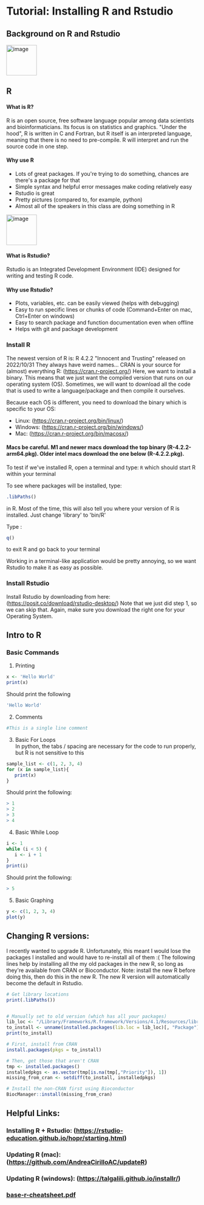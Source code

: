 # Tutorial: Installing R and Rstudio

## Background on R and Rstudio

<img height="80" alt="image" src="https://www.r-project.org/logo/Rlogo.png">

## R
#### What is R?
R is an open source, free software language popular among data scientists and bioinformaticians. Its focus is on statistics and graphics.
"Under the hood", R is written in C and Fortran, but R itself is an interpreted language, meaning that there is no need to pre-compile. R will interpret and run the source code in one step.

#### Why use R
- Lots of great packages. If you're trying to do something, chances are there's a package for that
- Simple syntax and helpful error messages make coding relatively easy
- Rstudio is great
- Pretty pictures (compared to, for example, python)
- Almost all of the speakers in this class are doing something in R

<img height="80" alt="image" src="https://www.rstudio.com/wp-content/uploads/2018/10/RStudio-Logo-Flat.png">

#### What is Rstudio?
Rstudio is an Integrated Development Environment (IDE) designed for writing and testing R code. 

#### Why use Rstudio?
- Plots, variables, etc. can be easily viewed (helps with debugging)
- Easy to run specific lines or chunks of code (Command+Enter on mac, Ctrl+Enter on windows)
- Easy to search package and function documentation even when offline
- Helps with git and package development

### Install R
The newest version of R is: R 4.2.2 "Innocent and Trusting" released on 2022/10/31
They always have weird names...
CRAN is your source for (almost) everything R: (https://cran.r-project.org/)
Here, we want to install a binary. This means that we just want the compiled version that runs on our operating system (OS). Sometimes, we will want to download all the code that is used to write a language/package and then compile it ourselves.

Because each OS is different, you need to download the binary which is specific to your OS:
- Linux: (https://cran.r-project.org/bin/linux/)
- Windows: (https://cran.r-project.org/bin/windows/)
- Mac: (https://cran.r-project.org/bin/macosx/)
#### Macs be careful. M1 and newer macs download the top binary (R-4.2.2-arm64.pkg). Older intel macs download the one below (R-4.2.2.pkg).

To test if we've installed R, open a terminal and type:
```R```
which should start R within your terminal

To see where packages will be installed, type:
```R
.libPaths()
``` 
in R. 
Most of the time, this will also tell you where your version of R is installed. Just change 'library' to 'bin/R'

Type :
```R
q()
``` 
to exit R and go back to your terminal

Working in a terminal-like application would be pretty annoying, so we want Rstudio to make it as easy as possible.

### Install Rstudio

Install Rstudio by downloading from here: (https://posit.co/download/rstudio-desktop/)
Note that we just did step 1, so we can skip that. Again, make sure you download the right one for your Operating System.

## Intro to R

### Basic Commands
1. Printing
```R
x <- 'Hello World'
print(x)
```
Should print the following
```R
'Hello World'
```

2. Comments
 ```R
#This is a single line comment
```
3. Basic For Loops  
In python, the tabs / spacing are necessary for the code to run properly, but R is not sensitive to this
 ```R
sample_list <- c(1, 2, 3, 4)
for (x in sample_list){
    print(x)
}
```
Should print the following:
 ```R
> 1
> 2
> 3
> 4
```

4. Basic While Loop
 ```R
i <- 1
while (i < 5) {
    i <- i + 1
}
print(i)
```
Should print the following:
 ```R
> 5
```
5. Basic Graphing
 ```R
y <- c(1, 2, 3, 4)
plot(y)
```

## Changing R versions:
I recently wanted to upgrade R. Unfortunately, this meant I would lose the packages I installed and would have to re-install all of them :(   The following lines help by installing all the my old packages in the new R, so long as they're available from CRAN or Bioconductor. Note: install the new R before doing this, then do this in the new R. The new R version will automatically become the default in Rstudio.

```R
# Get library locations
print(.libPaths())


# Manually set to old version (which has all your packages)
lib_loc <- "/Library/Frameworks/R.framework/Versions/4.1/Resources/library"
to_install <- unname(installed.packages(lib.loc = lib_loc)[, "Package"])
print(to_install)

# First, install from CRAN
install.packages(pkgs = to_install)

# Then, get those that aren't CRAN
tmp <- installed.packages()
installedpkgs <- as.vector(tmp[is.na(tmp[,"Priority"]), 1])
missing_from_cran <- setdiff(to_install, installedpkgs)

# Install the non-CRAN first using Bioconductor
BiocManager::install(missing_from_cran)
```

## Helpful Links:
### Installing R + Rstudio: (https://rstudio-education.github.io/hopr/starting.html)

### Updating R (mac): (https://github.com/AndreaCirilloAC/updateR)
### Updating R (windows): (https://talgalili.github.io/installr/)

### [base-r-cheatsheet.pdf](https://www.i3s.unice.fr/~malapert/R/pdf/base-r.pdf)

